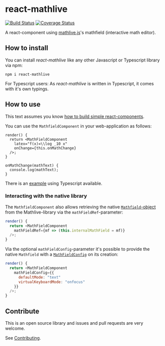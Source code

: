 
# react-mathlive
[![Build Status](https://semaphoreci.com/api/v1/concludio/react-mathlive/branches/master/shields_badge.svg)](https://semaphoreci.com/concludio/react-mathlive)
[![Coverage Status](https://coveralls.io/repos/github/concludio/react-mathlive/badge.svg?branch=master)](https://coveralls.io/github/concludio/react-mathlive?branch=master)

A react-component using [mathlive.js](https://mathlive.io)'s mathfield (interactive math editor).

## How to install

You can install *react-mathlive* like any other Javascript or Typescript library via npm:

```
npm i react-mathlive
```

For Typescript users: As *react-mathlive* is written in Typescript, it comes with it's own typings.

## How to use

This text assumes you know [how to build simple react-components](https://reactjs.org/tutorial/tutorial.html).

You can use the `MathfieldComponent` in your web-application as follows:

```JSX
render() {
  return <MathFieldComponent
    latex="f(x)=\\log _10 x"
    onChange={this.onMathChange}
  />;
}

onMathChange(mathText) {
  console.log(mathText);
}
```

There is an [example](/examples/example1/) using Typescript available.

### Interacting with the native library

The `MathfieldComponent` also allows retrieving the native [`Mathfield`-object](http://docs.mathlive.io/MathField.html) from the Mathlive-library via the `mathFieldRef`-parameter:

```JavaScript
render() {
  return <MathFieldComponent
    mathFieldRef={mf => (this.internalMathField = mf)}
  />;
}
```

Via the optional `mathFieldConfig`-parameter it's possible to provide the native `Mathfield` with a [`MathFieldConfig`](http://docs.mathlive.io/tutorial-CONFIG.html) on its creation:


```JavaScript
render() {
  return <MathFieldComponent
    mathFieldConfig={{
      defaultMode: "text"
      virtualKeyboardMode: "onfocus"
    }}
  />;
}
```

## Contribute

This is an open source library and issues and pull requests are very welcome.

See [Contributing](CONTRIBUTING.md).

